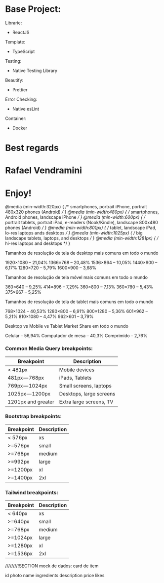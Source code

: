 # Base Project:

Librarie:

- ReactJS

Template:

- TypeScript

Testing:

- Native Testing Library

Beautify:

- Prettier

Error Checking:

- Native esLint

Container:

- Docker



# Best regards

# Rafael Vendramini

# Enjoy!



@media (min-width:320px) { /* smartphones, portrait iPhone, portrait 480x320 phones (Android) */ }
@media (min-width:480px) { /* smartphones, Android phones, landscape iPhone */ }
@media (min-width:600px) { /* portrait tablets, portrait iPad, e-readers (Nook/Kindle), landscape 800x480 phones (Android) */ }
@media (min-width:801px) { /* tablet, landscape iPad, lo-res laptops ands desktops */ }
@media (min-width:1025px) { /* big landscape tablets, laptops, and desktops */ }
@media (min-width:1281px) { /* hi-res laptops and desktops */ }

Tamanhos de resolução de tela de desktop mais comuns em todo o mundo

1920×1080 – 21,04%
1366×768 – 20,48%
1536×864 – 10,05%
1440×900 – 6,17%
1280×720 – 5,79%
1600×900 – 3,68%


Tamanhos de resolução de tela móvel mais comuns em todo o mundo

360×640 – 9,25%
414×896 – 7,29%
360×800 – 7,13%
360×780 – 5,43%
375×667 – 5,25%


Tamanhos de resolução de tela de tablet mais comuns em todo o mundo

768×1024 – 40,53%
1280×800 – 6,91%
800×1280 – 5,36%
601×962 – 5,21%
810×1080 – 4,47%
962×601 – 3,79%

Desktop vs Mobile vs Tablet Market Share em todo o mundo

Celular – 56,94%
Computador de mesa – 40,3%
Comprimido – 2,76%


### Common Media Query breakpoints:
| Breakpoint | Description |
| -------- | ---------- |
| < 481px | Mobile devices |
| 481px — 768px | iPads, Tablets |
| 769px — 1024px | Small screens, laptops |
| 1025px — 1200px | Desktops, large screens |
| 1201px and greater | Extra large screens, TV |

### Bootstrap breakpoints:
| Breakpoint | Description |
| -------- | ---------- |
| < 576px | xs |
| >=576px | small |
| >=768px | medium |
| >=992px | large |
| >=1200px | xl |
| >=1400px | 2xl |

### Tailwind breakpoints:
| Breakpoint | Description |
| -------- | ---------- |
| < 640px | xs |
| >=640px | small |
| >=768px | medium |
| >=1024px | large |
| >=1280px | xl |
| >=1536px | 2xl |



////////!SECTION
mock de dados: card de item

id
photo
name
ingredients
description
price
likes